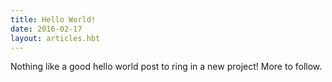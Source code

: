 ```yaml
---
title: Hello World! 
date: 2016-02-17
layout: articles.hbt
---
```

Nothing like a good hello world post to ring in a new project! More to follow.
